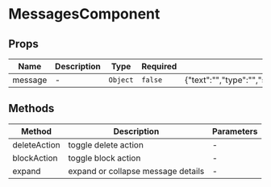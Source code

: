 # MessagesComponent

## Props

<!-- @vuese:MessagesComponent:props:start -->
|Name|Description|Type|Required|Default|
|---|---|---|---|---|
|message|-|`Object`|`false`|{"text":"","type":"","senderUsername":"","receiverUsername":"","subredditName":"","postTitle":"","subject":"","sendAt":"","isReply":"","isRead":""}|

<!-- @vuese:MessagesComponent:props:end -->


## Methods

<!-- @vuese:MessagesComponent:methods:start -->
|Method|Description|Parameters|
|---|---|---|
|deleteAction|toggle delete action|-|
|blockAction|toggle block action|-|
|expand|expand or collapse message details|-|

<!-- @vuese:MessagesComponent:methods:end -->


